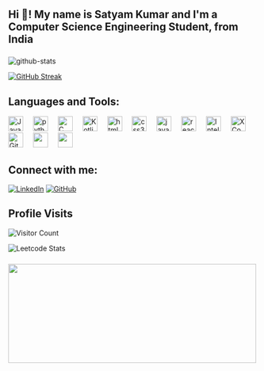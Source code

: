 <h2 align="left">Hi 👋! My name is Satyam Kumar and I'm a Computer Science Engineering Student, from India</h2>

###



![github-stats](https://stats.dooboo.io/api/github-stats-advanced?login=SatyamKaGithub)

[![GitHub Streak](https://streak-stats.demolab.com?user=SatyamKaGithub&theme=cobalt)](https://git.io/streak-stats)
###
<div align="left">
  <h2> Languages and Tools: </h2>
  <img src="https://cdn.jsdelivr.net/gh/devicons/devicon/icons/java/java-original.svg" height="30" alt="Java" />
  <img width="12" />
  <img src="https://cdn.jsdelivr.net/gh/devicons/devicon/icons/python/python-original.svg" height="30" alt="python logo"  />
  <img width="12" />
  <img src="https://cdn.jsdelivr.net/gh/devicons/devicon/icons/c/c-original.svg" height="30" alt="C" />
  <img width="12" />
  <img src="https://cdn.jsdelivr.net/gh/devicons/devicon/icons/kotlin/kotlin-original.svg" height="30" alt="Kotlin" />
  <img width="12" />
  <img src="https://cdn.jsdelivr.net/gh/devicons/devicon/icons/html5/html5-original.svg" height="30" alt="html5 logo"  />
  <img width="12" />
  <img src="https://cdn.jsdelivr.net/gh/devicons/devicon/icons/css3/css3-original.svg" height="30" alt="css3 logo"  />
  <img width="12" />
  <img src="https://cdn.jsdelivr.net/gh/devicons/devicon/icons/javascript/javascript-original.svg" height="30" alt="javascript"  />
  <img width="12" />
  <img src="https://cdn.jsdelivr.net/gh/devicons/devicon/icons/react/react-original.svg" height="30" alt="react logo"  />
  <img width="12" />
  <img src="https://resources.jetbrains.com/storage/products/company/brand/logos/IntelliJ_IDEA_icon.svg" height="30" alt="IntelliJ Idea" />
  <img width="12" />
  <img src="https://cdn.jsdelivr.net/gh/devicons/devicon/icons/xcode/xcode-original.svg" height="30" alt="XCode" />
  <img width="12" />
  <img src="https://cdn.jsdelivr.net/gh/devicons/devicon/icons/git/git-original.svg" height="30" alt="Git" />
  <img width="12" />
  <img src="https://cdn.jsdelivr.net/gh/devicons/devicon/icons/vscode/vscode-original.svg" height="30" />
  <img width="12" />
  <img src="https://cdn.jsdelivr.net/gh/devicons/devicon/icons/blender/blender-original.svg" height="30" />
</div>

###

<div align="left">
  <h2>Connect with me: </h2>

[![LinkedIn](https://img.shields.io/badge/LinkedIn-blue)](https://www.linkedin.com/in/satyam-kumar-505861253)
[![GitHub](https://img.shields.io/github/followers/SatyamKaGithub?label=Follow%20%40SatyamKaGithub&style=social)](https://github.com/SatyamKaGithub)
###
<h2>Profile Visits</h2>

![Visitor Count](https://profile-counter.glitch.me/SatyamKaGithub/count.svg)

</div>

![Leetcode Stats](https://leetcard.jacoblin.cool/SatyamKaLeetCode)

###

<img height="200" width="500" src="https://media.giphy.com/media/7NoNw4pMNTvgc/giphy.gif"  />

###

